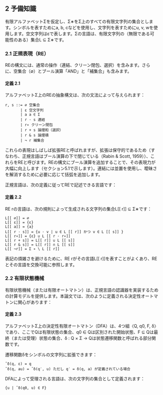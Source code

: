 ## 2 予備知識
有限アルファベットΣを仮定し、Σ∗をΣ上のすべての有限文字列の集合とします。シンボルを表すためにa, b, cなどを使用し、文字列を表すためにu, v, wを使用します。空文字列はεで表します。Σの言語は、有限文字列の（無限である可能性のある）集合L ⊆ Σ∗です。

### 2.1 正規表現（RE）
REの構文には、通常の操作（連結、クリーン閉包、選択）を含みます。さらに、空集合（∅）とブール演算「AND」と「補集合」も含みます。

#### 定義 2.1
アルファベットΣ上のREの抽象構文は、次の文法によって与えられます：
```
r, s ::= ∅ 空集合
       | ε 空文字列
       | a a ∈ Σ
       | r · s 連結
       | r∗ クリーン閉包
       | r + s 論理和（選択）
       | r & s 論理積
       | ¬ r 補集合
```
これらの表現はしばしば拡張REと呼ばれますが、拡張は保守的であるため（すなわち、正規言語はブール演算の下で閉じている（Rabin & Scott, 1959））、これらをREと呼びます。REの構文にブール演算を追加することで、その表現力が大幅に向上します（セクション5.1で示します）。連結には並置を使用し、曖昧さを解消するために必要に応じて括弧を追加します。

正規言語は、次の定義に従ってREで記述できる言語です：

#### 定義 2.2
RE rの言語は、次の規則によって生成される文字列の集合L[[ r]] ⊆ Σ∗です：
```
L[[ ∅]] = ∅
L[[ ε]] = {ε}
L[[ a]] = {a}
L[[ r · s]] = {u · v | u ∈ L [[ r]] かつ v ∈ L [[ s]] }
L[[ r∗]] = {ε} ∪ L [[ r · r∗]]
L[[ r + s]] = L[[ r]] ∪ L [[ s]]
L[[ r & s]] = L[[ r]] ∩ L [[ s]]
L[[ ¬r]] = Σ ∗ \ L [[ r]]
```
表記の煩雑さを避けるために、RE rがその言語L[[ r]]を表すことがよくあり、REとその言語を交換可能に参照します。

### 2.2 有限状態機械
有限状態機械（または有限オートマトン）は、正規言語の認識器を実装するための計算モデルを提供します。本論文では、次のように定義される決定性オートマトンに関心があります：

#### 定義 2.3
アルファベットΣ上の決定性有限オートマトン（DFA）は、4つ組〈Q, q0, F, δ〉であり、ここでQは有限状態の集合、q0 ∈ Qは区別された開始状態、F ⊆ Qは最終（または受理）状態の集合、δ : Q × Σ → Qは状態遷移関数と呼ばれる部分関数です。

遷移関数δをシンボルの文字列に拡張できます：
```
ˆδ(q, ε) = q
ˆδ(q, au) = ˆδ(q′, u) ただし q′ = δ(q, a) が定義されている場合
```
DFAによって受理される言語は、次の文字列の集合として定義されます：
```
{u | ˆδ(q0, u) ∈ F}
```
